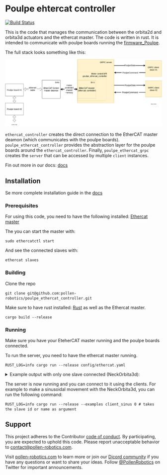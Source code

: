# Poulpe ehtercat controller

[![Build Status]][actions]

[Build Status]: https://img.shields.io/github/actions/workflow/status/pollen-robotics/poulpe_ethercat_controller/rust.yml?branch=develop
[actions]: https://github.com/pollen-robotics/poulpe_ethercat_controller/actions?query=branch%3Adevelop


This is the code that manages the communication between the orbita2d and orbita3d actuators and the ethercat master. The code is written in rust. It is intended to communicate with poulpe boards running the [firmware_Poulpe](https://github.com/pollen-robotics/firmware_Poulpe).

The full stack looks something like this:

<img src="docs/images/grpc_full_stack.png" width="900">

`ethercat_controller` creates the direct connection to the EtherCAT master deamon (which communicates with the poulpe boards). `poulpe_ethercat_controller` provides the abstraction layer for the poulpe boards around the `ethercat_controller`. Finally, `poulpe_ethercat_grpc` creates the `server` that can be accessed by multiple `client` instances.

Fin out more in our docs: [docs](docs/index.md)

## Installation

Se more complete installation guide in the [docs](docs/index.md)

### Prerequisites

For using this code, you need to have the following installed: [Ethercat master](https://gitlab.com/etherlab.org/ethercat)

The you can start the master with:
```shell
sudo ethercatctl start
```
And see the connected slaves with:
```shell
ethercat slaves
```

### Building

Clone the repo
```shell
git clone git@github.com:pollen-robotics/poulpe_ethercat_controller.git
```

Make sure to have rust installed: [Rust](https://www.rust-lang.org/tools/install) as well as the Ethercat master.


```shell
cargo build --release
```

### Running

Make sure you have your EteherCAT master running and the poulpe boards connected.

To run the server, you need to have the ethercat master running.

```shell
RUST_LOG=info cargo run --release config/ethercat.yaml
```

<details markdown="1"><summary>Example output with only one slave connected (NeckOrbita3d):</summary>

```shell
$ RUST_LOG=info cargo run --release config/ethercat.yaml

[2024-12-03T07:58:37Z INFO  ethercat_controller::ethercat_controller] Found 1 slaves
[2024-12-03T07:58:37Z INFO  ethercat_controller::ethercat_controller] Slave "NeckOrbita3d" at position 0
[2024-12-03T07:58:37Z INFO  server] Setup Slave 0...
[2024-12-03T07:58:37Z INFO  ethercat_controller::ethercat_controller] Master and all slaves operational!
[2024-12-03T07:58:37Z INFO  poulpe_ethercat_controller] Slave 0, inital state: SwitchOnDisabled
[2024-12-03T07:58:37Z INFO  poulpe_ethercat_controller] Slave 0, setup done! Current state: SwitchedOn
[2024-12-03T07:58:37Z INFO  server] Done!
[2024-12-03T07:58:37Z INFO  server] POULPE controller ready!
[2024-12-03T07:58:47Z INFO  ethercat_controller::ethercat_controller] EtherCAT loop: 913.37 Hz
...
```
</details>


The server is now running and you can connect to it using the clients. For example to make a sinusoidal movement with the NeckOrbita3d, you can run the following command:

```shell
RUST_LOG=info cargo run --release --examples client_sinus 0 # takes the slave id or name as argument
```


## Support

This project adheres to the Contributor [code of conduct](CODE_OF_CONDUCT.md). By participating, you are expected to uphold this code. Please report unacceptable behavior to [contact@pollen-robotics.com](mailto:contact@pollen-robotics.com).

Visit [pollen-robotics.com](https://pollen-robotics.com) to learn more or join our [Dicord community](https://discord.gg/vnYD6GAqJR) if you have any questions or want to share your ideas.
Follow [@PollenRobotics](https://twitter.com/pollenrobotics) on Twitter for important announcements.
